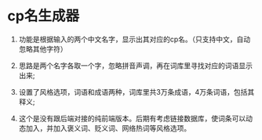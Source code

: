 # cp名生成器

1. 功能是根据输入的两个中文名字，显示出其对应的cp名。（只支持中文，自动忽略其他字符）

2. 思路是两个名字各取一个字，忽略拼音声调，再在词库里寻找对应的词语显示出来;

3. 设置了风格选项，词语和成语两种，词库里共3万条成语，4万条词语，包括其释义;

4. 这个是没有跟后端对接的纯前端版本。后期有考虑链接数据库，使词条可以动态加入，并加入褒义词、贬义词、网络热词等风格选项。
